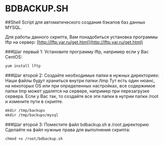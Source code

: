 # BDBACKUP.SH
##Shell Script для автоматического создания бэкапов баз данных MYSQL.

Для работы данного скрипта, Вам понадобиться установка программы lftp на сервер: [http://lftp.yar.ru/get.html](http://lftp.yar.ru/get.html)

###Шаг первый 1: Установите программу lftp, например если у Вас CentOS:

```html
yum install lftp
```

###Шаг второй 2: Создайте необходимые папки в нужных директориях:
Наши файлы будут храниться внутри папки /tmp
Тут есть один нюанс, на некоторых OS или при определенных настройках, все содержимое папки tmp может удалятся на сервере, например при перезагрузке сервера. Если у Вас так, то создайте все эти папки в нутрии папки /root и измените пути в скрипте.

```html
mkdir /tmp/backups
mkdir /tmp/backups/mysql
```
###Шаг второй 3: Поместите файл bdbackup.sh в /root директорию
Сделайте на файл нужные права для выполнения скрипта:

```html
chmod +x /root/bdbackup.sh
```

